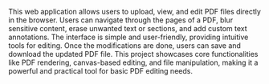 This web application allows users to upload, view, and edit PDF files directly in the browser. Users can navigate through the pages of a PDF, blur sensitive content, erase unwanted text or sections, and add custom text annotations. The interface is simple and user-friendly, providing intuitive tools for editing. Once the modifications are done, users can save and download the updated PDF file. This project showcases core functionalities like PDF rendering, canvas-based editing, and file manipulation, making it a powerful and practical tool for basic PDF editing needs.
